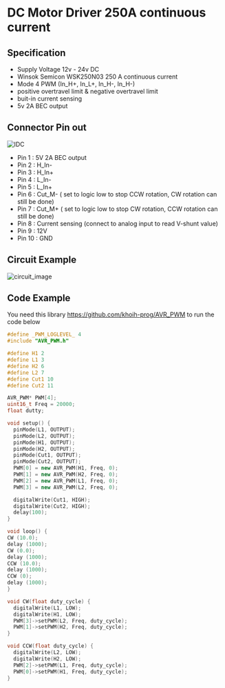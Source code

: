 # DC Motor Driver 250A continuous current

## Specification
- Supply Voltage 12v - 24v DC
- Winsok Semicon WSK250N03 250 A continuous current
- Mode 4 PWM (In_H+, In_L+, In_H-, In_H-)
- positive overtravel limit & negative overtravel limit
- buit-in current sensing
- 5v 2A BEC output

## Connector Pin out 
![IDC](https://github.com/user-attachments/assets/7bb2627c-7547-4325-87fc-089639590858)
- Pin 1 : 5V 2A BEC output
- Pin 2 : H_In-
- Pin 3 : H_In+
- Pin 4 : L_In-
- Pin 5 : L_In+
- Pin 6 : Cut_M- (
set to logic low to stop CCW rotation, CW rotation can still be done)
- Pin 7 : Cut_M+ (
set to logic low to stop CW rotation, CCW rotation can still be done)
- Pin 8 : Current sensing (connect to analog input to read V-shunt value)
- Pin 9 : 12V
- Pin 10 : GND

## Circuit Example
![circuit_image](https://github.com/user-attachments/assets/36d45656-ea33-4683-9479-8983e37b6df3)

## Code Example
You need this library https://github.com/khoih-prog/AVR_PWM to run the code below
```C++
#define _PWM_LOGLEVEL_ 4
#include "AVR_PWM.h"

#define H1 2
#define L1 3
#define H2 6
#define L2 7
#define Cut1 10
#define Cut2 11

AVR_PWM* PWM[4];
uint16_t Freq = 20000;
float dutty;

void setup() {
  pinMode(L1, OUTPUT);
  pinMode(L2, OUTPUT);
  pinMode(H1, OUTPUT);
  pinMode(H2, OUTPUT);
  pinMode(Cut1, OUTPUT);
  pinMode(Cut2, OUTPUT);
  PWM[0] = new AVR_PWM(H1, Freq, 0);
  PWM[1] = new AVR_PWM(H2, Freq, 0);
  PWM[2] = new AVR_PWM(L1, Freq, 0);
  PWM[3] = new AVR_PWM(L2, Freq, 0);

  digitalWrite(Cut1, HIGH);
  digitalWrite(Cut2, HIGH);
  delay(100);
}

void loop() {
CW (10.0);
delay (1000);
CW (0.0);
delay (1000);
CCW (10.0);
delay (1000);
CCW (0);
delay (1000);
}

void CW(float duty_cycle) {
  digitalWrite(L1, LOW);
  digitalWrite(H1, LOW);
  PWM[3]->setPWM(L2, Freq, duty_cycle);
  PWM[1]->setPWM(H2, Freq, duty_cycle);
}

void CCW(float duty_cycle) {
  digitalWrite(L2, LOW);
  digitalWrite(H2, LOW);
  PWM[2]->setPWM(L1, Freq, duty_cycle);
  PWM[0]->setPWM(H1, Freq, duty_cycle);
}
```





